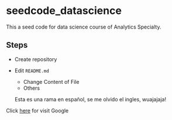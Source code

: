 # seedcode_datascience
This a seed code for data science course of Analytics Specialty.

## Steps
* Create repository
* Edit `README.md`
  - Change Content of File
  - Others

  Esta es una rama en español, se me olvido el ingles, wuajajaja!

Click [here](http://www.google.com) for visit Google

